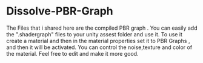# Dissolve-PBR-Graph
The Files that i shared here are the compiled PBR graph .
You can easily add the ".shadergraph" files to your unity assest folder and use it.
To use it create a material and then in the material properties set it to PBR Graphs , and then it will be activated.
You can control the noise,texture and color of the material.
Feel free to edit and make it more good.

